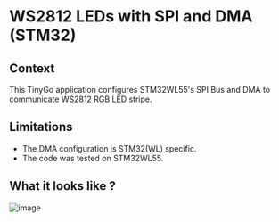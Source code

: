 # WS2812 LEDs with SPI and DMA (STM32)

## Context

This TinyGo application configures STM32WL55's SPI Bus and DMA to communicate WS2812 RGB LED stripe.

## Limitations

* The DMA configuration is STM32(WL) specific. 
* The code was tested on STM32WL55.

## What it looks like ?

![image](https://user-images.githubusercontent.com/561441/151269427-af17052d-8b2f-446e-925b-6435e14c3f7b.png)





